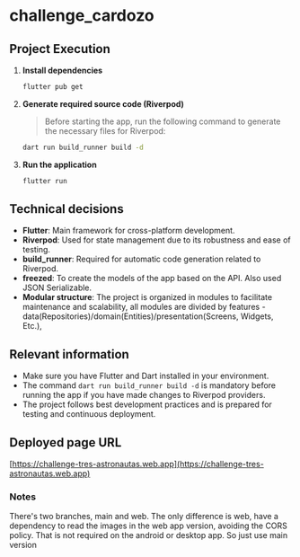 # challenge_cardozo

## Project Execution

1. **Install dependencies**
   ```bash
   flutter pub get
   ```

2. **Generate required source code (Riverpod)**
   > Before starting the app, run the following command to generate the necessary files for Riverpod:
   ```bash
   dart run build_runner build -d
   ```

3. **Run the application**
   ```bash
   flutter run
   ```

## Technical decisions

- **Flutter**: Main framework for cross-platform development.
- **Riverpod**: Used for state management due to its robustness and ease of testing.
- **build_runner**: Required for automatic code generation related to Riverpod.
- **freezed**: To create the models of the app based on the API. Also used JSON Serializable.
- **Modular structure**: The project is organized in modules to facilitate maintenance and scalability, 
all modules are divided by features - data(Repositories)/domain(Entities)/presentation(Screens, Widgets, Etc.),

## Relevant information

- Make sure you have Flutter and Dart installed in your environment.
- The command `dart run build_runner build -d` is mandatory before running the app if you have made changes to Riverpod providers.
- The project follows best development practices and is prepared for testing and continuous deployment.

## Deployed page URL

[https://challenge-tres-astronautas.web.app](https://challenge-tres-astronautas.web.app)

### Notes
There's two branches, main and web. The only difference is web, have a dependency to read the images in the web 
app version, avoiding the CORS policy. That is not required on the android or desktop app. So just use main version
